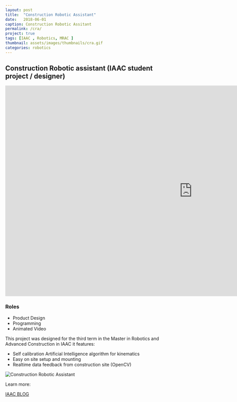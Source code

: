 ```yaml
---
layout: post
title:  "Construction Robotic Assistant"
date:   2018-06-01
caption: Construction Robotic Assitant
permalink: /cra/
project: true
tags: [IAAC , Robotics, MRAC ]
thumbnail: assets/images/thumbnails/cra.gif
categories: robotics
---
```


## Construction Robotic assistant (IAAC student project / designer)

<iframe width="1180" height="664" src="https://www.youtube.com/embed/yIkp-MR9rDQ" frameborder="0" allow="accelerometer; autoplay; clipboard-write; encrypted-media; gyroscope; picture-in-picture" allowfullscreen></iframe>

### Roles

- Product Design
- Programming
- Animated Video

This project was designed for the third term in the Master in Robotics and Advanced Construction in IAAC  it features:

- Self calibration Artificial Intelligence algorithm for kinematics
- Easy on site setup and mounting
- Realtime data feedback from construction site  (OpenCV)

![Construction Robotic Assistant](/assets/images/cra.gif)    

Learn more:

[IAAC BLOG](http://www.iaacblog.com/programs/construction-robotic-assistant-future-for-robotic-collaborative-fabrication/)
